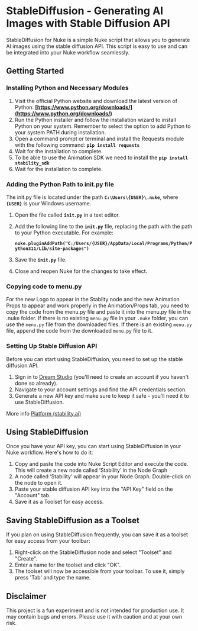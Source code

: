 # **StableDiffusion - Generating AI Images with Stable Diffusion API**

StableDiffusion for Nuke is a simple Nuke script that allows you to generate AI images using the stable diffusion API. This script is easy to use and can be integrated into your Nuke workflow seamlessly.

## **Getting Started**

### **Installing Python and Necessary Modules**

1. Visit the official Python website and download the latest version of Python: **[https://www.python.org/downloads/](https://www.python.org/downloads/)**
2. Run the Python installer and follow the installation wizard to install Python on your system. Remember to select the option to add Python to your system PATH during installation.
3. Open a command prompt or terminal and install the Requests module with the following command: **`pip install requests`**
4. Wait for the installation to complete.
5. To be able to use the Animation SDK we need to install the **`pip install stability_sdk`**
6. Wait for the installation to complete.

### **Adding the Python Path to init.py file**

The init.py file is located under the path **`C:\Users\{USER}\.nuke`**, where **`{USER}`** is your Windows username.

1. Open the file called **`init.py`** in a text editor.
2. Add the following line to the **`init.py`** file, replacing the path with the path to your Python executable. For example:

    **`nuke.pluginAddPath("C:/Users/{USER}/AppData/Local/Programs/Python/Python311/Lib/site-packages")`**

3. Save the **`init.py`** file.
4. Close and reopen Nuke for the changes to take effect.

### **Copying code to menu.py**

For the new Logo to appear in the Stabilty node and the new Animation Props to appear and work properly in the Animation/Props tab, you need to copy the code from the menu.py file and paste it into the menu.py file in the .nuke folder.
If there is no existing `menu.py` file in your `.nuke` folder, you can use the `menu.py` file from the downloaded files. If there is an existing `menu.py` file, append the code from the downloaded `menu.py` file to it.

### **Setting Up Stable Diffusion API**

Before you can start using StableDiffusion, you need to set up the stable diffusion API.

1. Sign in to [Dream Studio](https://dreamstudio.ai/) (you'll need to create an account if you haven't done so already).
2. Navigate to your account settings and find the API credentials section.
3. Generate a new API key and make sure to keep it safe - you'll need it to use StableDiffusion.

More info [Platform (stability.ai)](https://platform.stability.ai/docs/getting-started/authentication)

## **Using StableDiffusion**

Once you have your API key, you can start using StableDiffusion in your Nuke workflow. Here's how to do it:

1. Copy and paste the code into Nuke Script Editor and execute the code. This will create a new node called ‘Stability’ in the Node Graph
2. A node called ‘Stability’ will appear in your Node Graph. Double-click on the node to open it.
3. Paste your stable diffusion API key into the "API Key" field on the "Account" tab.
4. Save it as a Toolset for easy access.

## **Saving StableDiffusion as a Toolset**

If you plan on using StableDiffusion frequently, you can save it as a toolset for easy access from your toolbar:

1. Right-click on the StableDiffusion node and select "Toolset" and "Create".
2. Enter a name for the toolset and click "OK".
3. The toolset will now be accessible from your toolbar. To use it, simply press 'Tab' and type the name.

## **Disclaimer**

This project is a fun experiment and is not intended for production use. It may contain bugs and errors. Please use it with caution and at your own risk.
